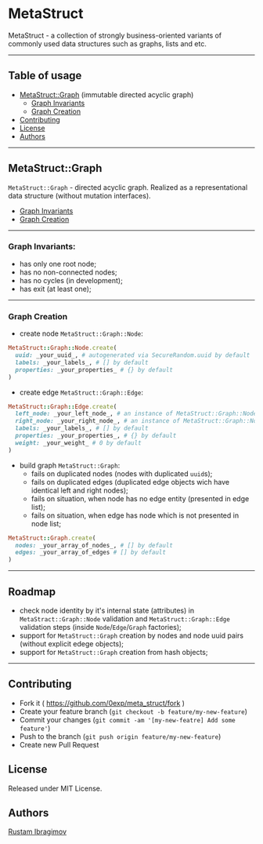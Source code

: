 # MetaStruct

MetaStruct - a collection of strongly business-oriented variants of commonly used data structures such as graphs, lists and etc.

---

## Table of usage

- [MetaStruct::Graph](#metastructgraph) (immutable directed acyclic graph)
  - [Graph Invariants](#graph-invariants)
  - [Graph Creation](#graph-creation)
- [Contributing](#contributing)
- [License](#license)
- [Authors](#authors)

---

## MetaStruct::Graph

`MetaStruct::Graph` - directed acyclic graph. Realized as a representational data structure (without mutation interfaces).

- [Graph Invariants](#graph-invariants)
- [Graph Creation](#graph-creation)

---

### Graph Invariants:

- has only one root node;
- has no non-connected nodes;
- has no cycles (in development);
- has exit (at least one);

---

### Graph Creation

- create node `MetaStruct::Graph::Node`:

```ruby
MetaStruct::Graph::Node.create(
  uuid: _your_uuid_, # autogenerated via SecureRandom.uuid by default
  labels: _your_labels_, # [] by default
  properties: _your_properties_ # {} by default
)
```

- create edge `MetaStruct::Graph::Edge`:

```ruby
MetaStruct::Graph::Edge.create(
  left_node: _your_left_node_, # an instance of MetaStruct::Graph::Node
  right_node: _your_right_node_, # an instance of MetaStruct::Graph::Node
  labels: _your_labels_, # [] by default
  properties: _your_properties_, # {} by default
  weight: _your_weight_ # 0 by default
)
```

- build graph `MetaStruct::Graph`:
  - fails on duplicated nodes (nodes with duplicated `uuid`s);
  - fails on duplicated edges (duplicated edge objects wich have identical left and right nodes);
  - fails on situation, when node has no edge entity (presented in edge list);
  - fails on situation, when edge has node which is not presented in node list;

```ruby
MetaStruct::Graph.create(
  nodes: _your_array_of_nodes_, # [] by default
  edges: _your_array_of_edges # [] by default
)
```

---

## Roadmap

- check node identity by it's internal state (attributes) in `MetaStract::Graph::Node` validation and `MetaStruct::Graph::Edge` validation steps (inside `Node`/`Edge`/`Graph` factories);
- support for `MetaStruct::Graph` creation by nodes and node uuid pairs (without explicit edege objects);
- support for `MetaStruct::Graph` creation from hash objects;

---

## Contributing

- Fork it ( https://github.com/0exp/meta_struct/fork )
- Create your feature branch (`git checkout -b feature/my-new-feature`)
- Commit your changes (`git commit -am '[my-new-featre] Add some feature'`)
- Push to the branch (`git push origin feature/my-new-feature`)
- Create new Pull Request

## License

Released under MIT License.

## Authors

[Rustam Ibragimov](https://github.com/0exp)
